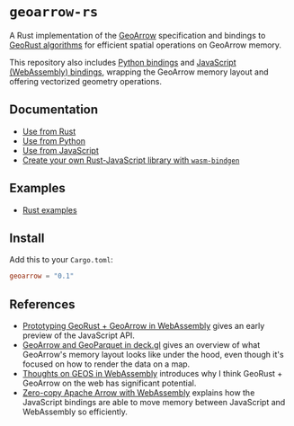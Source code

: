 # `geoarrow-rs`

A Rust implementation of the [GeoArrow](https://github.com/geoarrow/geoarrow) specification and bindings to [GeoRust algorithms](https://github.com/georust/geo) for efficient spatial operations on GeoArrow memory.

This repository also includes [Python bindings](https://github.com/geoarrow/geoarrow-rs/blob/main/python/core/README.md) and [JavaScript (WebAssembly) bindings](https://github.com/geoarrow/geoarrow-rs/blob/main/js/README.md), wrapping the GeoArrow memory layout and offering vectorized geometry operations.

## Documentation

- [Use from Rust](https://docs.rs/geoarrow2/latest/geoarrow2/)
- [Use from Python](https://geoarrow.github.io/geoarrow-rs/python)
- [Use from JavaScript](https://geoarrow.github.io/geoarrow-rs/js)
- [Create your own Rust-JavaScript library with `wasm-bindgen`](https://docs.rs/geoarrow-wasm/latest/geoarrow_wasm/)

## Examples

- [Rust examples](examples/README.md)

## Install

Add this to your `Cargo.toml`:

```toml
geoarrow = "0.1"
```

## References

- [Prototyping GeoRust + GeoArrow in WebAssembly](https://observablehq.com/@kylebarron/prototyping-georust-geoarrow-in-webassembly) gives an early preview of the JavaScript API.
- [GeoArrow and GeoParquet in deck.gl](https://observablehq.com/@kylebarron/geoarrow-and-geoparquet-in-deck-gl) gives an overview of what GeoArrow's memory layout looks like under the hood, even though it's focused on how to render the data on a map.
- [Thoughts on GEOS in WebAssembly](https://kylebarron.dev/blog/geos-wasm) introduces why I think GeoRust + GeoArrow on the web has significant potential.
- [Zero-copy Apache Arrow with WebAssembly](https://observablehq.com/@kylebarron/zero-copy-apache-arrow-with-webassembly) explains how the JavaScript bindings are able to move memory between JavaScript and WebAssembly so efficiently.
